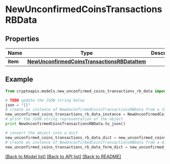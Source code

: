 # NewUnconfirmedCoinsTransactionsRBData


## Properties
Name | Type | Description | Notes
------------ | ------------- | ------------- | -------------
**item** | [**NewUnconfirmedCoinsTransactionsRBDataItem**](NewUnconfirmedCoinsTransactionsRBDataItem.md) |  | 

## Example

```python
from cryptoapis.models.new_unconfirmed_coins_transactions_rb_data import NewUnconfirmedCoinsTransactionsRBData

# TODO update the JSON string below
json = "{}"
# create an instance of NewUnconfirmedCoinsTransactionsRBData from a JSON string
new_unconfirmed_coins_transactions_rb_data_instance = NewUnconfirmedCoinsTransactionsRBData.from_json(json)
# print the JSON string representation of the object
print NewUnconfirmedCoinsTransactionsRBData.to_json()

# convert the object into a dict
new_unconfirmed_coins_transactions_rb_data_dict = new_unconfirmed_coins_transactions_rb_data_instance.to_dict()
# create an instance of NewUnconfirmedCoinsTransactionsRBData from a dict
new_unconfirmed_coins_transactions_rb_data_form_dict = new_unconfirmed_coins_transactions_rb_data.from_dict(new_unconfirmed_coins_transactions_rb_data_dict)
```
[[Back to Model list]](../README.md#documentation-for-models) [[Back to API list]](../README.md#documentation-for-api-endpoints) [[Back to README]](../README.md)


